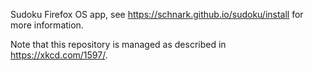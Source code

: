Sudoku Firefox OS app, see https://schnark.github.io/sudoku/install for more information.

Note that this repository is managed as described in https://xkcd.com/1597/.

